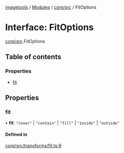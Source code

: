 [imagetools](../README.md) / [Modules](../modules.md) / [core/src](../modules/core_src.md) / FitOptions

# Interface: FitOptions

[core/src](../modules/core_src.md).FitOptions

## Table of contents

### Properties

- [fit](core_src.FitOptions.md#fit)

## Properties

### fit

• **fit**: ``"cover"`` \| ``"contain"`` \| ``"fill"`` \| ``"inside"`` \| ``"outside"``

#### Defined in

[core/src/transforms/fit.ts:9](https://github.com/JonasKruckenberg/imagetools/blob/6842c73/packages/core/src/transforms/fit.ts#L9)
